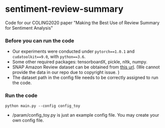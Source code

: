 # sentiment-review-summary

Code for our COLING2020 paper "Making the Best Use of Review Summary for Sentiment Analysis"

### Before you can run the code
- Our experiments were conducted under `pytorch==1.0.1` and `cudatoolkit==9.0`, with `python==3.6`. 
- Some other required packages: tensorboardX, pickle, nltk, numpy. 
- SNAP Amazon Review dataset can be obtained from [this url](http://snap.stanford.edu/data/web-Amazon.html). (We cannot provide the data in our repo due to copyright issue. )
- The dataset path in the config file needs to be correctly assigned to run the code. 

### Run the code
`python main.py --config config_toy`
- /param/config_toy.py is just an example config file. You may create your own config file. 
